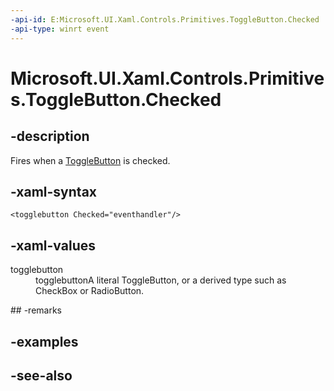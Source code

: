 ```yaml
---
-api-id: E:Microsoft.UI.Xaml.Controls.Primitives.ToggleButton.Checked
-api-type: winrt event
---
```


<!-- Event syntax
public event Windows.UI.Xaml.RoutedEventHandler Checked
-->

# Microsoft.UI.Xaml.Controls.Primitives.ToggleButton.Checked

## -description
Fires when a [ToggleButton](togglebutton.md) is checked.

## -xaml-syntax
```xaml
<togglebutton Checked="eventhandler"/>
```


## -xaml-values
<dl><dt>togglebutton</dt><dd>togglebuttonA literal ToggleButton, or a derived type such as CheckBox or RadioButton.</dd>
</dl>
## -remarks

## -examples

## -see-also
